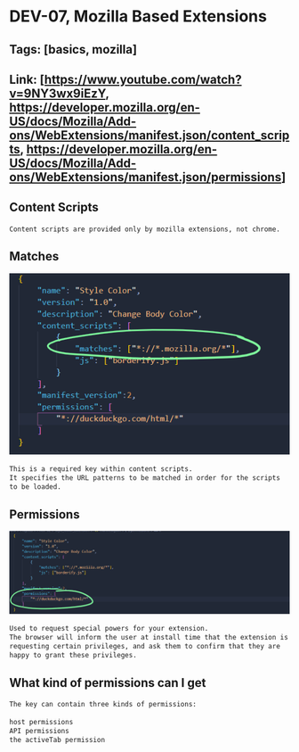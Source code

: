 # DEV-07, Mozilla Based Extensions

## Tags: [basics, mozilla]

## Link: [<https://www.youtube.com/watch?v=9NY3wx9iEzY>, <https://developer.mozilla.org/en-US/docs/Mozilla/Add-ons/WebExtensions/manifest.json/content_scripts>, <https://developer.mozilla.org/en-US/docs/Mozilla/Add-ons/WebExtensions/manifest.json/permissions>]

## Content Scripts

    Content scripts are provided only by mozilla extensions, not chrome.

## Matches

![](../images/DEV-07/DEV-07-A1.png)

    This is a required key within content scripts.
    It specifies the URL patterns to be matched in order for the scripts to be loaded.

## Permissions

![](../images/DEV-07/DEV-07-A2.png)

    Used to request special powers for your extension.
    The browser will inform the user at install time that the extension is requesting certain privileges, and ask them to confirm that they are happy to grant these privileges.

## What kind of permissions can I get

    The key can contain three kinds of permissions:

    host permissions
    API permissions
    the activeTab permission
